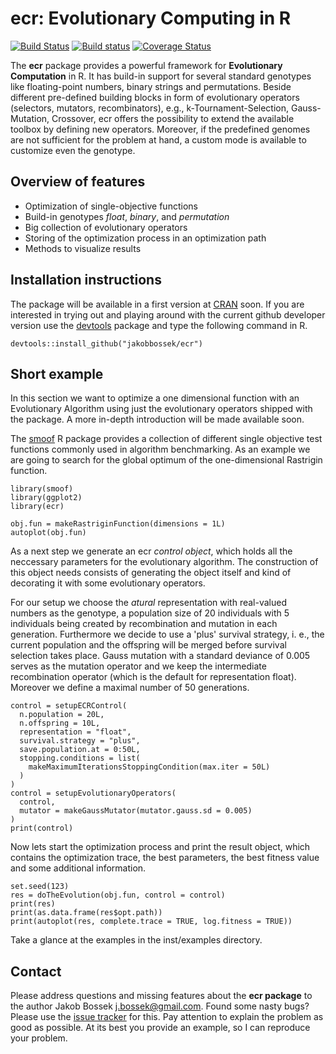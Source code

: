# ecr: Evolutionary Computing in R

[![Build Status](https://travis-ci.org/jakobbossek/ecr.svg?branch=master)](https://travis-ci.org/jakobbossek/ecr)
[![Build status](https://ci.appveyor.com/api/projects/status/eu0nns2dsgocwntw/branch/master?svg=true)](https://ci.appveyor.com/project/jakobbossek/ecr/branch/master)
[![Coverage Status](https://coveralls.io/repos/jakobbossek/ecr/badge.svg)](https://coveralls.io/r/jakobbossek/ecr)

The **ecr** package provides a powerful framework for **Evolutionary Computation** in R. It has build-in support for several standard genotypes like floating-point numbers, binary strings and permutations. Beside different pre-defined building blocks in form of evolutionary operators (selectors, mutators, recombinators), e.g., k-Tournament-Selection, Gauss-Mutation, Crossover, ecr offers the possibility to extend the available toolbox by defining new operators. Moreover, if the predefined genomes are not sufficient for the problem at hand, a custom mode is available to customize even the genotype.

## Overview of features

* Optimization of single-objective functions
* Build-in genotypes *float*, *binary*, and *permutation*
* Big collection of evolutionary operators
* Storing of the optimization process in an optimization path
* Methods to visualize results

## Installation instructions

The package will be available in a first version at [CRAN](http://cran.r-project.org) soon. If you are interested in trying out and playing around with the current github developer version use the [devtools](https://github.com/hadley/devtools) package and type the following command in R.

```splus
devtools::install_github("jakobbossek/ecr")
```

## Short example

In this section we want to optimize a one dimensional function with an Evolutionary Algorithm using just the evolutionary operators shipped with the package. A more in-depth introduction will be made available soon.

The [smoof](https://github.com/jakobbossek/smoof) R package provides a collection of different single objective test functions commonly used in algorithm benchmarking. As an example we are going to search for the global optimum of the one-dimensional Rastrigin function.

```splus
library(smoof)
library(ggplot2)
library(ecr)

obj.fun = makeRastriginFunction(dimensions = 1L)
autoplot(obj.fun)
```

As a next step we generate an ecr *control object*, which holds all the neccessary parameters for the evolutionary algorithm. The construction of this object needs consists of generating the object itself and kind of decorating it with some evolutionary operators.

For our setup we choose the *atural* representation with real-valued numbers as the genotype, a population size of 20 individuals with 5 individuals being created by recombination and mutation in each generation. Furthermore we decide to use a 'plus' survival strategy, i. e., the current population and the offspring will be merged before survival selection takes place. Gauss mutation with a standard deviance of 0.005 serves as the mutation operator and we keep the intermediate recombination operator (which is the default for representation float). Moreover we define a maximal number of 50 generations.

```splus
control = setupECRControl(
  n.population = 20L,
  n.offspring = 10L,
  representation = "float",
  survival.strategy = "plus",
  save.population.at = 0:50L,
  stopping.conditions = list(
    makeMaximumIterationsStoppingCondition(max.iter = 50L)
  )
)
control = setupEvolutionaryOperators(
  control,
  mutator = makeGaussMutator(mutator.gauss.sd = 0.005)
)
print(control)
```

Now lets start the optimization process and print the result object, which contains the optimization trace, the best parameters, the best fitness value and some additional information.

```splus
set.seed(123)
res = doTheEvolution(obj.fun, control = control)
print(res)
print(as.data.frame(res$opt.path))
print(autoplot(res, complete.trace = TRUE, log.fitness = TRUE))
```

Take a glance at the examples in the inst/examples directory.

## Contact

Please address questions and missing features about the **ecr package** to the author Jakob Bossek <j.bossek@gmail.com>. Found some nasty bugs? Please use the [issue tracker](https://github.com/jakobbossek/ecr/issues) for this. Pay attention to explain the problem as good as possible. At its best you provide an example, so I can reproduce your problem.



